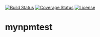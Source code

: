 [![Build Status](https://travis-ci.org/injan0913/mynpmtest.svg?branch=master)](https://travis-ci.org/injan0913/mynpmtest)
[![Coverage Status](https://coveralls.io/repos/github/injan0913/mynpmtest/badge.svg)](https://coveralls.io/github/injan0913/mynpmtest)
[![License](https://img.shields.io/badge/license-Apache%202-blue.svg)](https://raw.githubusercontent.com/injan0913/mynpmtest/master/LICENSE)
# mynpmtest
